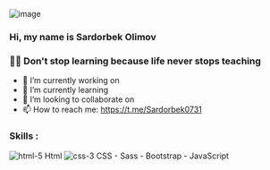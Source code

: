 ![image](https://github.com/Sardorbek0731/sardorbek0731/assets/98644551/778dfc15-a472-453e-9ef5-b4a4d7b4f361)
### Hi, my name is Sardorbek Olimov

### 👨‍🎓 Don't stop learning because life never stops teaching

- 🔭 I’m currently working on                                 
- 🌱 I’m currently learning                                   
- 👯 I’m looking to collaborate on                            
- 📫 How to reach me: https://t.me/Sardorbek0731

### Skills :                                                  
  ![html-5](https://github.com/Sardorbek0731/sardorbek0731/assets/98644551/dea4ac19-141f-44c7-9aff-251888e1f575) Html
  ![css-3](https://github.com/Sardorbek0731/sardorbek0731/assets/98644551/9741a6a8-42d3-4511-99d3-413e9aa91545) CSS
                 - Sass
                 - Bootstrap
                 - JavaScript
